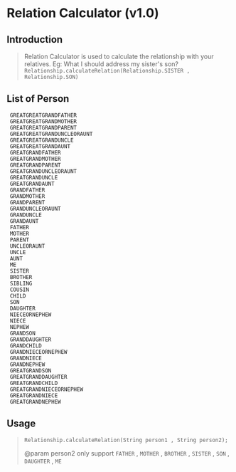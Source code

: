 # Relation Calculator (v1.0)

## Introduction
> Relation Calculator is used to calculate the relationship with your relatives.
> Eg: What I should address my sister's son?
> `Relationship.calculateRelation(Relationship.SISTER , Relationship.SON)`

## List of Person
     GREATGREATGRANDFATHER
     GREATGREATGRANDMOTHER 
     GREATGREATGRANDPARENT 
     GREATGREATGRANDUNCLEORAUNT
     GREATGREATGRANDUNCLE
     GREATGREATGRANDAUNT
     GREATGRANDFATHER
     GREATGRANDMOTHER
     GREATGRANDPARENT
     GREATGRANDUNCLEORAUNT
     GREATGRANDUNCLE
     GREATGRANDAUNT
     GRANDFATHER
     GRANDMOTHER
     GRANDPARENT
     GRANDUNCLEORAUNT
     GRANDUNCLE
     GRANDAUNT
     FATHER
     MOTHER
     PARENT 
     UNCLEORAUNT 
     UNCLE 
     AUNT 
     ME 
     SISTER 
     BROTHER 
     SIBLING 
     COUSIN 
     CHILD 
     SON 
     DAUGHTER 
     NIECEORNEPHEW 
     NIECE 
     NEPHEW 
     GRANDSON
     GRANDDAUGHTER
     GRANDCHILD 
     GRANDNIECEORNEPHEW 
     GRANDNIECE 
     GRANDNEPHEW 
     GREATGRANDSON 
     GREATGRANDDAUGHTER 
     GREATGRANDCHILD 
     GREATGRANDNIECEORNEPHEW 
     GREATGRANDNIECE 
     GREATGRANDNEPHEW 


## Usage
> `Relationship.calculateRelation(String person1 , String person2);`
> 
> @param person2 only support `FATHER` , `MOTHER` , `BROTHER` , `SISTER` , `SON` , `DAUGHTER` , `ME`
